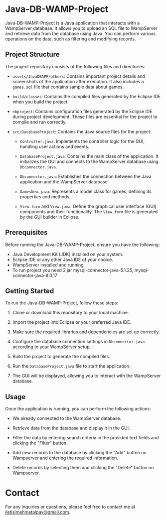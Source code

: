 # Java-DB-WAMP-Project

Java-DB-WAMP-Project is a Java application that interacts with a WampServer database. It allows you to upload an SQL file to WampServer and retrieve data from the database using Java. You can perform various operations on the data, such as filtering and modifying records.

## Project Structure

The project repository consists of the following files and directories:

- `assets/JavaDBAPP/others`: Contains important project details and screenshots of the application after execution. It also includes a `games.sql` file that contains sample data about games.

- `build/classes`: Contains the compiled files generated by the Eclipse IDE when you build the project.

- `nbproject`: Contains configuration files generated by the Eclipse IDE during project development. These files are essential for the project to compile and run correctly.

- `src/DatabaseProject`: Contains the Java source files for the project:

    - `Controller.java`: Implements the controller logic for the GUI, handling user actions and events.

    - `DatabaseProject.java`: Contains the main class of the application. It initializes the GUI and connects to the WampServer database using `Dbconnector.java`.

    - `Dbconnector.java`: Establishes the connection between the Java application and the WampServer database.

    - `GamesNew.java`: Represents a model class for games, defining its properties and methods.

    - `View.form` and `View.java`: Define the graphical user interface (GUI) components and their functionality. The `View.form` file is generated by the GUI builder in Eclipse.

## Prerequisites

Before running the Java-DB-WAMP-Project, ensure you have the following:

- Java Development Kit (JDK) installed on your system.
- Eclipse IDE or any other Java IDE of your choice.
- WampServer installed and running.
- To run project you need 2 jar mysql-connector-java-5.1.25, mysql-connector-java-8.0.17

## Getting Started

To run the Java-DB-WAMP-Project, follow these steps:

1. Clone or download this repository to your local machine.

2. Import the project into Eclipse or your preferred Java IDE.

3. Make sure the required libraries and dependencies are set up correctly.

4. Configure the database connection settings in `Dbconnector.java` according to your WampServer setup.

5. Build the project to generate the compiled files.

6. Run the `DatabaseProject.java` file to start the application.

7. The GUI will be displayed, allowing you to interact with the WampServer database.

## Usage

Once the application is running, you can perform the following actions:

- We already connected to the WampServer database.

- Retrieve data from the database and display it in the GUI.

- Filter the data by entering search criteria in the provided text fields and clicking the "Filter" button.

- Add new records to the database by clicking the "Add" button on Wampserver and entering the required information.

- Delete records by selecting them and clicking the "Delete" button on Wampserver.



# Contact
For any inquiries or questions, please feel free to contact me at iletisimehmetalpay@gmail.com.
